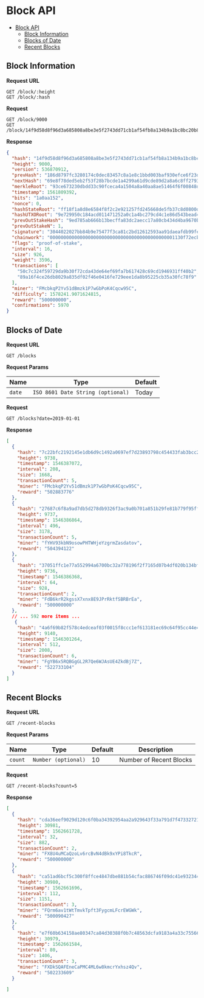 # Block API

- [Block API](#Block-API)
  - [Block Information](#Block-Information)
  - [Blocks of Date](#Blocks-of-Date)
  - [Recent Blocks](#Recent-Blocks)


## Block Information

**Request URL**
```
GET /block/:height
GET /block/:hash
```

**Request**
```
GET /block/9000
GET /block/14f9d58d8f96d3a685808a8be3e5f2743dd71cb1af54fb8a134b9a1bc8bc20b8
```

**Response**
```json
{
  "hash": "14f9d58d8f96d3a685808a8be3e5f2743dd71cb1af54fb8a134b9a1bc8bc20b8",
  "height": 9000,
  "version": 536870912,
  "prevHash": "186d8797fc3280174c0dec83457c8a1e8c1bbd003baf930efce6f23d6cf2ac5a",
  "nextHash": "69e8f78ded5eb2f53f28b7bcde1a4299a61d9cde89d2a8a6c8ff2793fc777119",
  "merkleRoot": "93ce673230dbdd33c90fceca4a1504a8a40aa8ae51464f6f00848d239f08e0b8",
  "timestamp": 1561809392,
  "bits": "1a0aa152",
  "nonce": 0,
  "hashStateRoot": "ff18f1a8d8e6584f8f2c2e921257fd245668de5fb37c8d0800de675eaf673d21",
  "hashUTXORoot": "9e729950c184acd011471252a0c1a4bc279cd4c1e86d543bead4af6df787b2dd",
  "prevOutStakeHash": "9ed785ab666b13becffa83dc2aecc17a80cb434d4ba9670be455e15e730a2d2d",
  "prevOutStakeN": 1,
  "signature": "3044022027bb84b9e75477f3ca81c2bd12612593aa91daeafdb99feef7bbd2b560fb16ba022049e9af798574c8cfc70cd145d9cb223beff9ebf3576eada1c508e21c4edade46",
  "chainwork": "0000000000000000000000000000000000000000000001130f72ecb5f976a847",
  "flags": "proof-of-stake",
  "interval": 16,
  "size": 926,
  "weight": 3596,
  "transactions": [
    "50c7c324f59729da9b30f72cda43de64ef69fa7b617428c69cd1946931ff40b2",
    "89a16f4ce26db8029a835df02f46e0416fe729eee1da8b95225cb35a30fc78f9"
  ],
  "miner": "FMcbkqP2Yv51dBmzk1P7wGbPoK4Cqcw95C",
  "difficulty": 1578241.9071624815,
  "reward": "500000000",
  "confirmations": 5970
}
```


## Blocks of Date

**Request URL**
```
GET /blocks
```
**Request Params**
<table>
    <thead>
        <tr>
            <th>Name</th>
            <th>Type</th>
            <th>Default</th>
        </tr>
    </thead>
    <tbody>
        <tr>
            <td>
              <code>date</code>
            </td>
            <td>
              <code>ISO 8601 Date String (optional)</code>
            </td>
            <td>Today</td>
        </tr>
    </tbody>
</table>

**Request**
```
GET /blocks?date=2019-01-01
```

**Response**
```json
[
  {
    "hash": "7c22bfc2192145e1db6d9c1492a0697ef7d23893798c454433fab3bcc2c2b35d",
    "height": 9738,
    "timestamp": 1546387072,
    "interval": 208,
    "size": 1668,
    "transactionCount": 5,
    "miner": "FMcbkqP2Yv51dBmzk1P7wGbPoK4Cqcw95C",
    "reward": "502883776"
  },
  {
    "hash": "27687c6f8a9ad7db5d278db9326f3ac9a0b701a851b29fe81b779f95ff759056",
    "height": 9737,
    "timestamp": 1546386864,
    "interval": 496,
    "size": 3178,
    "transactionCount": 5,
    "miner": "fYHV93kbN9osowPHTWHjeYzgrmZasdatov",
    "reward": "504394122"
  },
  {
    "hash": "37051ffc1e77a552994a6700bc32a778196f2f7165d07b4df020b134bf662021",
    "height": 9736,
    "timestamp": 1546386368,
    "interval": 64,
    "size": 928,
    "transactionCount": 2,
    "miner": "FdB6krR2kgssX7xnx8E9JPrRktfSBRBrEa",
    "reward": "500000000"
  },
  // ... 592 more items ...
   {
    "hash": "4a6f69b82f578c4edceaf03f0015f8ccc1ef613181ec69c64f95cc44e4c6ddc2",
    "height": 9140,
    "timestamp": 1546301264,
    "interval": 512,
    "size": 2008,
    "transactionCount": 6,
    "miner": "FgYB6x5RQBGgGL2R7Qe6WJAsUE4ZkdBj7Z",
    "reward": "522733104"
  }
]
```


## Recent Blocks

**Request URL**
```
GET /recent-blocks
```
**Request Params**
<table>
    <thead>
        <tr>
            <th>Name</th>
            <th>Type</th>
            <th>Default</th>
            <th>Description</th>
        </tr>
    </thead>
    <tbody>
        <tr>
            <td>
              <code>count</code>
            </td>
            <td>
              <code>Number (optional)</code>
            </td>
            <td>10</td>
            <td>Number of Recent Blocks</td>
        </tr>
    </tbody>
</table>

**Request**
```
GET /recent-blocks?count=5
```

**Response**
```json
[
  {
    "hash": "cda36eef9029d120c6f0ba34392954aa2a929643f33a791d7f47332721a7ab86",
    "height": 30981,
    "timestamp": 1562661728,
    "interval": 32,
    "size": 882,
    "transactionCount": 2,
    "miner": "FX8U4uMCaQzoLv6rcBvN4dBk9xYPi8TkcR",
    "reward": "500000000"
  },
  {
    "hash": "ca51ad6bcf5c300f8ffce4847dbe881b54cfac886746f09dc41e9323447f2ca2",
    "height": 30980,
    "timestamp": 1562661696,
    "interval": 112,
    "size": 1151,
    "transactionCount": 3,
    "miner": "FQrm6av1tWtTmvkTpft3FygcmLFcrEWGWk",
    "reward": "500090427"
  },
  {
    "hash": "e7f60b634158ae80347ca84d30388f0b7c48563dcfa9183a4a33c755668636fb",
    "height": 30979,
    "timestamp": 1562661584,
    "interval": 80,
    "size": 1406,
    "transactionCount": 3,
    "miner": "FXDkSQAFEneCaPMC4ML6w8kmcrYxhsz4Qv",
    "reward": "502233609"
  }
  
]
```
